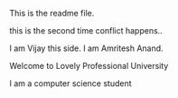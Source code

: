 This is the readme file.

this is the second time conflict happens..


I am Vijay this side.
I am Amritesh Anand.


Welcome to Lovely Professional University

I am a computer science student